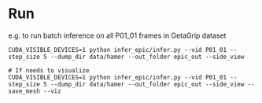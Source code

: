# Run

e.g. to run batch inference on all P01_01 frames in GetaGrip dataset
```
CUDA_VISIBLE_DEVICES=1 python infer_epic/infer.py --vid P01_01 --step_size 5 --dump_dir data/hamer --out_folder epic_out --side_view

# If needs to visualize 
CUDA_VISIBLE_DEVICES=1 python infer_epic/infer.py --vid P01_01 --step_size 5 --dump_dir data/hamer --out_folder epic_out --side_view --save_mesh --viz
```

